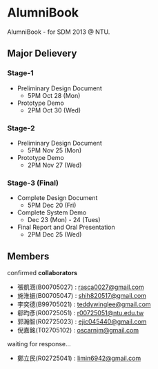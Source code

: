 AlumniBook
==========

AlumniBook - for SDM 2013 @ NTU.

## Major Delievery

### Stage-1 

  * Preliminary Design Document
    - 5PM Oct 28 (Mon)  
  * Prototype Demo
    - 2PM Oct 30 (Wed)

### Stage-2

  * Preliminary Design Document
    - 5PM Nov 25 (Mon)  
  * Prototype Demo
    - 2PM Nov 27 (Wed)

### Stage-3 (Final)

  * Complete Design Document
    - 5PM Dec 20 (Fri)  
  * Complete System Demo
    - Dec 23 (Mon) - 24 (Tues)  
  * Final Report and Oral Presentation
    - 2PM Dec 25 (Wed) 

## Members

confirmed **collaborators**

  * 張凱涵(B00705027) : rasca0027@gmail.com
  * 施淮振(B00705047) : shih820517@gmail.com
  * 李奕德(B99705021) : teddywinglee@gmail.com
  * 郗昀彥(R00725051) : r00725051@ntu.edu.tw
  * 郭瀚智(R02725023) : ejic045440@gmail.com
  * 倪嘉銘(T02705102) : oscarnjm@gmail.com

waiting for response...

  * 鄭立民(R02725041)  : limin6942@gmail.com
